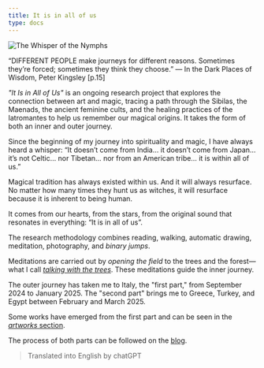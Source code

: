 ```yaml
---
title: It is in all of us
type: docs
---
```


![The Whisper of the Nymphs](/images/X1V45282-Enhanced-SR.jpg)

“DIFFERENT PEOPLE make journeys for different reasons. Sometimes they’re forced; sometimes they think they choose.”
— In the Dark Places of Wisdom, Peter Kingsley [p.15]

*"It Is in All of Us"* is an ongoing research project that explores the connection between art and magic, tracing a path
through the Sibilas, the Maenads, the ancient feminine cults, and the healing practices of the Iatromantes to help us
remember our magical origins. It takes the form of both an inner and outer journey.

Since the beginning of my journey into spirituality and magic, I have always heard a whisper:
“It doesn’t come from India… it doesn’t come from Japan… it’s not Celtic… nor Tibetan… nor from an American tribe… it is
within all of us.”

Magical tradition has always existed within us. And it will always resurface. No matter how many times they hunt us as
witches, it will resurface because it is inherent to being human.

It comes from our hearts, from the stars, from the original sound that resonates in everything: “It is in all of us”.

The research methodology combines reading, walking, automatic drawing, meditation, photography, and *binary jumps*.  

Meditations are carried out by *opening the field* to the trees and the forest—what I call [_talking with the trees_](/docs/first-part/talking_with_the_trees). These meditations guide the inner journey.  

The outer journey has taken me to Italy, the "first part," from September 2024 to January 2025. The "second part" brings me to Greece, Turkey, and Egypt between February and March 2025.  

Some works have emerged from the first part and can be seen in the [*artworks* section](/docs/first-part/#artworks).  

The process of both parts can be followed on the [blog](/posts).

> Translated into English by chatGPT

